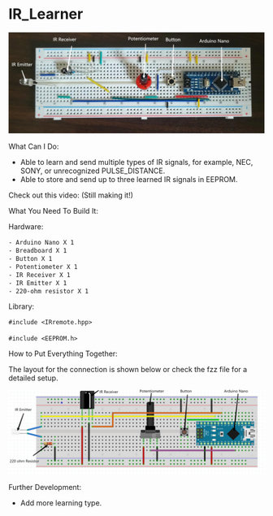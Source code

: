 # IR_Learner

![alt text](https://github.com/jiayao09/IR_Learner/blob/a742e04683f8c1fc1be3c7f63574f3ec148cf390/Media/IR_learner.png)

What Can I Do:
  - Able to learn and send multiple types of IR signals, for example, NEC, SONY, or unrecognized PULSE_DISTANCE.
  - Able to store and send up to three learned IR signals in EEPROM.

  Check out this video: (Still making it!)




What You Need To Build It:

  Hardware:

    - Arduino Nano X 1
    - Breadboard X 1
    - Button X 1  
    - Potentiometer X 1  
    - IR Receiver X 1
    - IR Emitter X 1
    - 220-ohm resistor X 1
 

  Library:

    #include <IRremote.hpp>
  
    #include <EEPROM.h>
  


How to Put Everything Together:


  The layout for the connection is shown below or check the fzz file for a detailed setup.
  
![alt text](https://github.com/jiayao09/IR_Learner/blob/a742e04683f8c1fc1be3c7f63574f3ec148cf390/Media/fzz%20layout.png)




Further Development:

  - Add more learning type.
